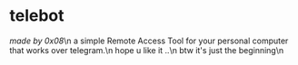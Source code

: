 # telebot
*made by 0x08*\n
a simple Remote Access Tool for your personal computer that works over telegram.\n
hope u like it ..\n
btw it's just the beginning\n
